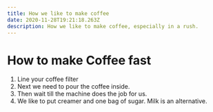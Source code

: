 ```yaml
---
title: How we like to make coffee
date: 2020-11-28T19:21:18.263Z
description: How we like to make coffee, especially in a rush.
---
```

# How to make Coffee fast

1. Line your coffee filter 
2. Next we need to pour the coffee inside.
3. Then wait till the machine does the job for us.
4. We like to put creamer and one bag of sugar. Milk is an alternative.